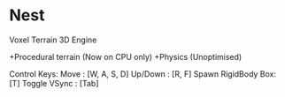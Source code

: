 # Nest
Voxel Terrain 3D Engine 

+Procedural terrain (Now on CPU only)
+Physics (Unoptimised)

Control Keys: 
Move               : [W, A, S, D]
Up/Down            : [R, F]
Spawn RigidBody Box: [T] 
Toggle VSync       : [Tab]
